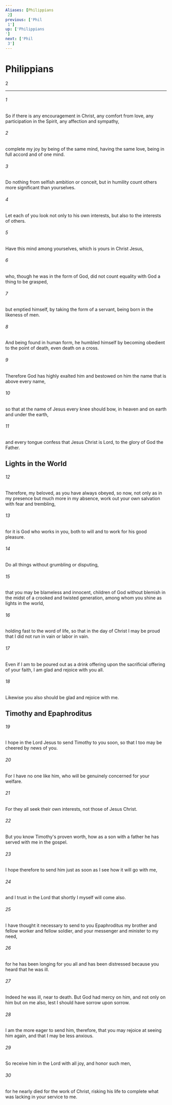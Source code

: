 ```yaml
---
Aliases: [Philippians 2]
previous: ['Phil 1']
up: ['Philippians']
next: ['Phil 3']
---
```

# Philippians 2

***
 

###### 1 
So if there is any encouragement in Christ, any comfort from love, any participation in the Spirit, any affection and sympathy,  

###### 2 
complete my joy by being of the same mind, having the same love, being in full accord and of one mind.  

###### 3 
Do nothing from selfish ambition or conceit, but in humility count others more significant than yourselves.  

###### 4 
Let each of you look not only to his own interests, but also to the interests of others.  

###### 5 
Have this mind among yourselves, which is yours in Christ Jesus,  

###### 6 
who, though he was in the form of God, did not count equality with God a thing to be grasped,  

###### 7 
but emptied himself, by taking the form of a servant, being born in the likeness of men.  

###### 8 
And being found in human form, he humbled himself by becoming obedient to the point of death, even death on a cross.  

###### 9 
Therefore God has highly exalted him and bestowed on him the name that is above every name,  

###### 10 
so that at the name of Jesus every knee should bow, in heaven and on earth and under the earth,  

###### 11 
and every tongue confess that Jesus Christ is Lord, to the glory of God the Father.  ## Lights in the World  

###### 12 
Therefore, my beloved, as you have always obeyed, so now, not only as in my presence but much more in my absence, work out your own salvation with fear and trembling,  

###### 13 
for it is God who works in you, both to will and to work for his good pleasure.  

###### 14 
Do all things without grumbling or disputing,  

###### 15 
that you may be blameless and innocent, children of God without blemish in the midst of a crooked and twisted generation, among whom you shine as lights in the world,  

###### 16 
holding fast to the word of life, so that in the day of Christ I may be proud that I did not run in vain or labor in vain.  

###### 17 
Even if I am to be poured out as a drink offering upon the sacrificial offering of your faith, I am glad and rejoice with you all.  

###### 18 
Likewise you also should be glad and rejoice with me.  ## Timothy and Epaphroditus  

###### 19 
I hope in the Lord Jesus to send Timothy to you soon, so that I too may be cheered by news of you.  

###### 20 
For I have no one like him, who will be genuinely concerned for your welfare.  

###### 21 
For they all seek their own interests, not those of Jesus Christ.  

###### 22 
But you know Timothy's proven worth, how as a son with a father he has served with me in the gospel.  

###### 23 
I hope therefore to send him just as soon as I see how it will go with me,  

###### 24 
and I trust in the Lord that shortly I myself will come also.  

###### 25 
I have thought it necessary to send to you Epaphroditus my brother and fellow worker and fellow soldier, and your messenger and minister to my need,  

###### 26 
for he has been longing for you all and has been distressed because you heard that he was ill.  

###### 27 
Indeed he was ill, near to death. But God had mercy on him, and not only on him but on me also, lest I should have sorrow upon sorrow.  

###### 28 
I am the more eager to send him, therefore, that you may rejoice at seeing him again, and that I may be less anxious.  

###### 29 
So receive him in the Lord with all joy, and honor such men,  

###### 30 
for he nearly died for the work of Christ, risking his life to complete what was lacking in your service to me.

